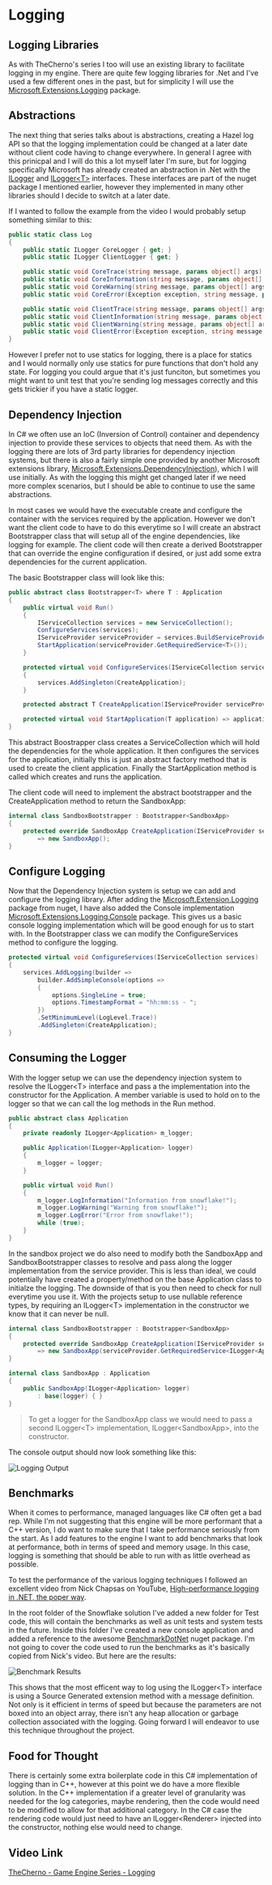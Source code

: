 # Logging

## Logging Libraries

As with TheCherno's series I too will use an existing library to facilitate logging in my engine. There are quite few logging libraries for .Net and I've used a few different ones in the past, but for simplicity I will use the [Microsoft.Extensions.Logging](https://www.nuget.org/packages/Microsoft.Extensions.Logging/) package.

## Abstractions

The next thing that series talks about is abstractions, creating a Hazel log API so that the logging implementation could be changed at a later date without client code having to change everywhere. In general I agree with this prinicpal and I will do this a lot myself later I'm sure, but for logging specifically Microsoft has already created an abstraction in .Net with the [ILogger](https://docs.microsoft.com/en-us/dotnet/api/microsoft.extensions.logging.ilogger) and [ILogger\<T>](https://docs.microsoft.com/en-us/dotnet/api/microsoft.extensions.logging.ilogger-1) interfaces. These interfaces are part of the nuget package I mentioned earlier, however they implemented in many other libraries should I decide to switch at a later date.

If I wanted to follow the example from the video I would probably setup something similar to this:
```cs
public static class Log
{
    public static ILogger CoreLogger { get; }
    public static ILogger ClientLogger { get; }

    public static void CoreTrace(string message, params object[] args) => CoreLogger.LogTrace(message, args);
    public static void CoreInformation(string message, params object[] args) => CoreLogger.LogInformation(message, args);
    public static void CoreWarning(string message, params object[] args) => CoreLogger.LogWarning(message, args);
    public static void CoreError(Exception exception, string message, params object[] args) => CoreLogger.LogError(exception, message, args);

    public static void ClientTrace(string message, params object[] args) => ClientLogger.LogTrace(message, args);
    public static void ClientInformation(string message, params object[] args) => ClientLogger.LogInformation(message, args);
    public static void ClientWarning(string message, params object[] args) => ClientLogger.LogWarning(message, args);
    public static void ClientError(Exception exception, string message, params object[] args) => ClientLogger.LogError(exception, message, args);
}
```
However I prefer not to use statics for logging, there is a place for statics and I would normally only use statics for pure functions that don't hold any state. For logging you could argue that it's just funciton, but sometimes you might want to unit test that you're sending log messages correctly and this gets trickier if you have a static logger.

## Dependency Injection

In C# we often use an IoC (Inversion of Control) container and dependency injection to provide these services to objects that need them. As with the logging there are lots of 3rd party libraries for dependency injection systems, but there is also a fairly simple one provided by another Microsoft extensions library, [Microsoft.Extensions.DependencyInjection](https://www.nuget.org/packages/Microsoft.Extensions.DependencyInjection/)), which I will use initially. As with the logging this might get changed later if we need more complex scenarios, but I should be able to continue to use the same abstractions.

In most cases we would have the executable create and configure the container with the services required by the application. However we don't want the client code to have to do this everytime so I will create an abstract Bootstrapper class that will setup all of the engine dependencies, like logging for example. The client code will then create a derived Bootstrapper that can override the engine configuration if desired, or just add some extra dependencies for the current application.

The basic Bootstrapper class will look like this:
```cs
public abstract class Bootstrapper<T> where T : Application
{
    public virtual void Run()
    {
        IServiceCollection services = new ServiceCollection();
        ConfigureServices(services);
        IServiceProvider serviceProvider = services.BuildServiceProvider();
        StartApplication(serviceProvider.GetRequiredService<T>());
    }

    protected virtual void ConfigureServices(IServiceCollection services)
    {
        services.AddSingleton(CreateApplication);
    }

    protected abstract T CreateApplication(IServiceProvider serviceProvider);

    protected virtual void StartApplication(T application) => application.Run();
}
```
This abstract Boostrapper class creates a ServiceCollection which will hold the dependencies for the whole application. It then configures the services for the application, initially this is just an abstract factory method that is used to create the client application. Finally the StartApplication method is called which creates and runs the application.

The client code will need to implement the abstract bootstrapper and the CreateApplication method to return the SandboxApp:
```cs
internal class SandboxBootstrapper : Bootstrapper<SandboxApp>
{
    protected override SandboxApp CreateApplication(IServiceProvider serviceProvider) 
        => new SandboxApp();
}
```

## Configure Logging

Now that the Dependency Injection system is setup we can add and configure the logging library. After adding the [Microsoft.Extension.Logging](https://www.nuget.org/packages/Microsoft.Extensions.Logging/) package from nuget, I have also added the Console implementation [Microsoft.Extensions.Logging.Console](https://www.nuget.org/packages/Microsoft.Extensions.Logging.Console/) package. This gives us a basic console logging implementation which will be good enough for us to start with. In the Bootstrapper class we can modify the ConfigureServices method to configure the logging.
```cs
protected virtual void ConfigureServices(IServiceCollection services)
{
    services.AddLogging(builder => 
        builder.AddSimpleConsole(options =>
        {
            options.SingleLine = true;
            options.TimestampFormat = "hh:mm:ss - ";
        })
        .SetMinimumLevel(LogLevel.Trace))
        .AddSingleton(CreateApplication);
}
```

## Consuming the Logger

With the logger setup we can use the dependency injection system to resolve the ILogger\<T> interface and pass a the implementation into the constructor for the Application. A member variable is used to hold on to the logger so that we can call the log methods in the Run method.
```cs
public abstract class Application
{
    private readonly ILogger<Application> m_logger;

    public Application(ILogger<Application> logger)
    {
        m_logger = logger;
    }

    public virtual void Run()
    {
        m_logger.LogInformation("Information from snowflake!");
        m_logger.LogWarning("Warning from snowflake!");
        m_logger.LogError("Error from snowflake!");
        while (true);
    }
}
```
In the sandbox project we do also need to modify both the SandboxApp and SandboxBootstrapper classes to resolve and pass along the logger implementation from the service provider. This is less than ideal, we could potentially have created a property/method on the base Application class to initialze the logging. The downside of that is you then need to check for null everytime you use it. With the projects setup to use nullable reference types, by requiring an ILogger\<T> implementation in the constructor we know that it can never be null.
```cs
internal class SandboxBootstrapper : Bootstrapper<SandboxApp>
{
    protected override SandboxApp CreateApplication(IServiceProvider serviceProvider) 
        => new SandboxApp(serviceProvider.GetRequiredService<ILogger<Application>>());
}

internal class SandboxApp : Application
{
    public SandboxApp(ILogger<Application> logger)
        : base(logger) { }
}
```
> To get a logger for the SandboxApp class we would need to pass a second ILogger\<T> implementation, ILogger\<SandboxApp>, into the constructor.

The console output should now look something like this:

![Logging Output](https://github.com/ChrisVicary/Snowflake/blob/main/Documentation/Blog/Images/04-Logging-01.png "Logging Output")

## Benchmarks

When it comes to performance, managed languages like C# often get a bad rep. While I'm not suggesting that this engine will be more performant that a C++ version, I do want to make sure that I take performance seriously from the start. As I add features to the engine I want to add benchmarks that look at performance, both in terms of speed and memory usage. In this case, logging is something that should be able to run with as little overhead as possible.

To test the performance of the various logging techniques I followed an excellent video from Nick Chapsas on YouTube, [High-performance logging in .NET, the poper way](https://www.youtube.com/watch?v=a26zu-pyEyg&ab_channel=NickChapsas).

In the root folder of the Snowflake solution I've added a new folder for Test code, this will contain the benchmarks as well as unit tests and system tests in the future. Inside this folder I've created a new console application and added a reference to the awesome [BenchmarkDotNet](https://www.nuget.org/packages/BenchmarkDotNet) nuget package. I'm not going to cover the code used to run the benchmarks as it's basically copied from Nick's video. But here are the results:

![Benchmark Results](https://github.com/ChrisVicary/Snowflake/blob/main/Documentation/Blog/Images/04-Logging-02.png "Benchmark Results")

This shows that the most efficent way to log using the ILogger\<T> interface is using a Source Generated extension method with a message definition. Not only is it efficient in terms of speed but because the parameters are not boxed into an object array, there isn't any heap allocation or garbage collection associated with the logging. Going forward I will endeavor to use this technique throughout the project.

## Food for Thought

There is certainly some extra boilerplate code in this C# implementation of logging than in C++, however at this point we do have a more flexible solution. In the C++ implementation if a greater level of granularity was needed for the log categories, maybe rendering, then the code would need to be modified to allow for that additional category. In the C# case the rendering code would just need to have an ILogger\<Renderer> injected into the constructor, nothing else would need to change.

## Video Link

[TheCherno - Game Engine Series - Logging](https://www.youtube.com/watch?v=meARMOmTLgE&list=PLlrATfBNZ98dC-V-N3m0Go4deliWHPFwT&index=6&ab_channel=TheCherno)